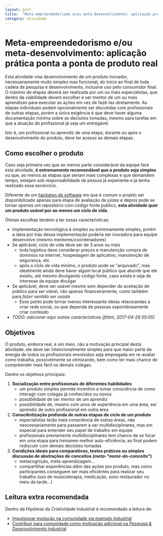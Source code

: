 ```yaml
---
layout: post
title:  "Meta-empreendedorismo e/ou meta-desenvolvimento: aplicação prática ponta a ponta de produto real"
category: atividade
---
```


# Meta-empreendedorismo e/ou meta-desenvolvimento: aplicação prática ponta a ponta de produto real
Esta atividade visa desenvolvimento de um produto inovador, necessariamente
muito simples mas funcional, do início ao final de toda cadeia de pesquisa e
desenvolvimento, inclusive uso pelo consumidor final. O máximo de etapas deverá
ser realizada por um ou mais especialistas, que dentro da viabilidade devem
escolher e ser mentor de um ou mais aprendizes para executar as ações em vez de
fazê-las diretamente. As etapas individuais podem opcionalmente ser discutidas
com profissionais de outras etapas, porém a única exigência é que deve haver
alguma documentação mínima sobre as decisões tomadas, mesmo para tarefas em que
a atuação do profissional já seja um entregável.

Isto é, um profissional ou aprendiz de uma etapa, durante ou após o
desenvolvimento do produto, deve ter acesso as demais etapas.

## Como escolher o produto
Caso seja primeira vez que ao menos parte considerável da equipe fará esta
atividade, **é extremamente recomendável que o produto seja simples** ou que,
ao menos as etapas que seriam mais complexas e que demandem tempo, estejam sob
responsabilidade de pessoa já experiente e já tenha realizado esse excercício.

Diferente de um [hackaton de software](https://pt.wikipedia.org/wiki/Hackathon)
em que é comum o projeto ser disponibilizado apenas para etapa de avaliação de
juízes e depois pode se tornar _apenas_ um repositório com código fonte publico,
**esta atividade quer um produto usável por ao menos um ciclo de vida**.

Ótimas escolhas tendem a ter essas caracteristicas:

- Implementação tecnológica é simples ou extremamente simples, porém a
ideia por trás dessa implementação poderia ser inovadora para equipe desenvolve
(mesmo mentores/coordenadores)
- Se aplicável, ciclo de vida deve ser de 3 anos ou mais
  - toda logistica deve considerar preços e manutenção compra de domínios na
    internet, hospedagem de aplicativo, manutenção de segurança, etc
  - após o ciclo de vida mínimo, o produto pode se "arquivado", mas idealmente
    ainda deve haver algum local público que aborde que ele existiu, até mesmo
    divulgando código fonte, caso exista e seja de interesse da equipe divulgar
- Se aplicável, deve ser usável mesmo sem depender de aceitação de público para
  ser viável, não apenas financeiramente, como também para _fazer sentido ser
  usada_
  - Esse ponto pode tornar menos interessante ideias relacioandas a criar rede
    social, ou que dependa de pessoas expontâneamente criar conteúdo
- _TODO: adicionar aqui outras caracteristicas (fititnt, 2017-04-29 05:05)_

## Objetivos

O produto, embora real, é um meio, não a motivação principal desta atividade: 
ele deve ser intencionalmente simples para que maior parte da energia de todos
os profissionais envolvidos seja empregada em re-avaliar como trabalha,
possivelmente se otimizando, bem como ter mais chance de compreender mais fácil
os demais colegas.

Dentre os objetivos principais:

1. **Socialização entre profissionais de diferentes habilidades**
    - um produto simples permite incentivo a tomar consciência de como interagir
com colegas já conhecidos ou novos
    - possibilidade de ser mentor de um aprendiz
    - possibilidade de, mesmo com anos de experiência em uma área, ser aprendiz
de outro profissional em outra área
2. **Consciêntização profunda de outras etapas de ciclo de um produto**
    - especialistas terão mais consciência de outras áreas, não nescessariamente
para passarem a ser multidisciplinares, mas em especial para entender seu papel
de trabalho em equipe
    - profissionais previamente multidisciplinares tem chance de se focar em uma
etapa para treinarem melhor auto-eficiência; ao final podem rediscutir com
demais decisões tomadas
3. **Condições ideais para comparativos, testes práticos ou simples discussão de abstrações de conceitos (_meta-"nome-do-conceito"_)**
    - metacognição, meta-aprendizagem...
    - compartilhar experiências além das ações pro produto, mas como
participantes conseguem ser mais eficiêntes para realizar seu trabalho (uso de
musicoterapia, medicação, sono restaurador no meio da tarde...)

## Leitura extra recomendada

Dentro da Hipótese da Criatividade Industrial é recomendado a leitura de:

- [Impulsionar evolução na comunidade via exemplo industrial](../../memetica/4/impulsionar-comunidade-pelo-exemplo-industrial.md)
- [Contribuir para comunidade como motivação adicional na _Pesquisa & Desenvolvimento_ industrial](../../memetica/2/contribuir-comunidade-incentiva-ped.md)
